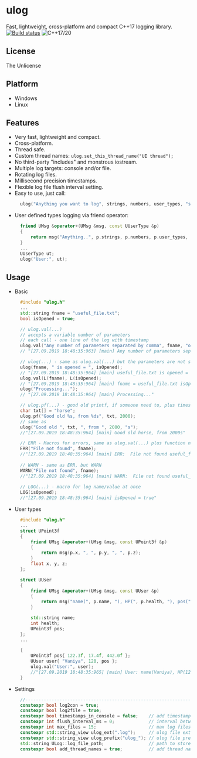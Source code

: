 # ulog
Fast, lightweight, cross-platform and compact C++17 logging library. [![Build status](https://ci.appveyor.com/api/projects/status/0rc9kvnal4n4g4a1?svg=true)](https://ci.appveyor.com/project/Carabasen/ulog) ![C++17/20](https://img.shields.io/badge/C%2B%2B-17%2F20-blue.svg)

## License
The Unlicense

## Platform
* Windows
* Linux

## Features
* Very fast, lightweight and compact.
* Cross-platform.
* Thread safe.
* Custom thread names: `ulog.set_this_thread_name("UI thread");`
* No third-party "includes" and monstrous iostream.
* Multiple log targets: console and/or file.
* Rotating log files.
* Millisecond precision timestamps.
* Flexible log file flush interval setting.
* Easy to use, just call:
  ``` c++
	ulog("Anything you want to log", strings, numbers, user_types, "separated by comma");
  ```
* User defined types logging via friend operator:
  ``` c++
	friend UMsg &operator+(UMsg &msg, const UUserType &p)
	{
		return msg("Anything..", p.strings, p.numbers, p.user_types, "separated by comma");
	}
	...
	UUserType ut;
	ulog("User:", ut);
  ```

## Usage
* Basic
  ``` c++
	#include "ulog.h"
	...
	std::string fname = "useful_file.txt";
	bool isOpened = true;

	// ulog.val(...)
	// accepts a variable number of parameters
	// each call - one line of the log with timestamp
	ulog.val("Any number of parameters separated by comma", fname, "opened =", isOpened);
	// "[27.09.2019 18:48:35:963] [main] Any number of parameters separated by comma useful_file.txt opened = true"

	// ulog(...) - same as ulog.val(...) but the parameters are not separated by a space automatically
	ulog(fname, " is opened = ", isOpened);
	// "[27.09.2019 18:48:35:964] [main] useful_file.txt is opened = true"
	ulog.val(L(fname), L(isOpened);
	// "[27.09.2019 18:48:35:964] [main] fname = useful_file.txt isOpened = true"
	ulog("Processing...");
	// "[27.09.2019 18:48:35:964] [main] Processing..."

	// ulog.pf(...) - good old printf, if someone need to, plus timestamp and file log.
	char txt[] = "horse";
	ulog.pf("Good old %s, from %ds", txt, 2000);
	// same as
	ulog("Good old ", txt, ", from ", 2000, "s");
	//"[27.09.2019 18:48:35:964] [main] Good old horse, from 2000s"

	// ERR - Macros for errors, same as ulog.val(...) plus function name, file name and line number
	ERR("File not found", fname);
	//"[27.09.2019 18:48:35:964] [main] ERR:  File not found useful_file.txt [ main C:\ulog\ulog_test\ulog_test.cpp 97 ]"
	
	// WARN - same as ERR, but WARN
	WARN("File not found", fname);
	//"[27.09.2019 18:48:35:964] [main] WARN:  File not found useful_file.txt [ main C:\ulog\ulog_test\ulog_test.cpp 99 ]"
	
	// LOG(...) - macro for log name/value at once
	LOG(isOpened);
	//"[27.09.2019 18:48:35:964] [main] isOpened = true"
  ```
* User types
  ``` c++
	#include "ulog.h"
	...
	struct UPoint3f
	{
		friend UMsg &operator+(UMsg &msg, const UPoint3f &p)
		{
			return msg(p.x, ", ", p.y, ", ", p.z);
		}
		float x, y, z;
	};

	struct UUser
	{
		friend UMsg &operator+(UMsg &msg, const UUser &p)
		{
			return msg("name(", p.name, "), HP(", p.health, "), pos(", p.pos, ")");
		}

		std::string name;
		int health;
		UPoint3f pos;
	};
	...

	{
		UPoint3f pos{ 122.3f, 17.4f, 442.0f };
		UUser user{ "Vaniya", 120, pos };
		ulog.val("User:", user);
		//"[27.09.2019 18:48:35:965] [main] User: name(Vaniya), HP(120), pos(122.300003, 17.400000, 442.000000)"
	}

  ```
* Settings
  ``` c++
	//--------------------------------------------------------------------- settings
	constexpr bool log2con = true;
	constexpr bool log2file = true;
	constexpr bool timestamps_in_console = false;    // add timestamps to console, if not, timestaps are written only to a log file
	constexpr int flush_interval_ms = 0;             // interval betwen log file flush, 0 - flush every write, -1 - do not flush at all
	constexpr int max_files = 15;                    // max log files before rotating
	constexpr std::string_view ulog_ext(".log");     // ulog file extension
	constexpr std::string_view ulog_prefix("ulog_"); // ulog file prefix
	std::string ULog::log_file_path;                 // path to store log files, if empty, then the current working directory is used
	constexpr bool add_thread_names = true;          // add thread name to each log line
  ```

